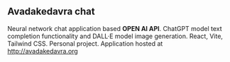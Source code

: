 ## Avadakedavra chat

Neural network chat application based **OPEN AI API**. ChatGPT model text completion functionality and DALL·E model image generation.
React, Vite, Tailwind CSS. Personal project.
Application hosted at http://avadakedavra.org
